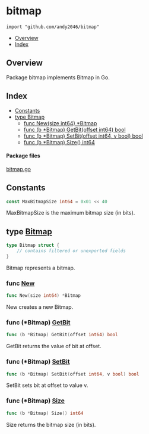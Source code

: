 

# bitmap
`import "github.com/andy2046/bitmap"`

* [Overview](#pkg-overview)
* [Index](#pkg-index)

## <a name="pkg-overview">Overview</a>
Package bitmap implements Bitmap in Go.




## <a name="pkg-index">Index</a>
* [Constants](#pkg-constants)
* [type Bitmap](#Bitmap)
  * [func New(size int64) *Bitmap](#New)
  * [func (b *Bitmap) GetBit(offset int64) bool](#Bitmap.GetBit)
  * [func (b *Bitmap) SetBit(offset int64, v bool) bool](#Bitmap.SetBit)
  * [func (b *Bitmap) Size() int64](#Bitmap.Size)


#### <a name="pkg-files">Package files</a>
[bitmap.go](./bitmap.go) 


## <a name="pkg-constants">Constants</a>
``` go
const MaxBitmapSize int64 = 0x01 << 40
```
MaxBitmapSize is the maximum bitmap size (in bits).





## <a name="Bitmap">type</a> [Bitmap](./bitmap.go?s=185:238#L8)
``` go
type Bitmap struct {
    // contains filtered or unexported fields
}
```
Bitmap represents a bitmap.







### <a name="New">func</a> [New](./bitmap.go?s=269:297#L14)
``` go
func New(size int64) *Bitmap
```
New creates a new Bitmap.





### <a name="Bitmap.GetBit">func</a> (\*Bitmap) [GetBit](./bitmap.go?s=813:855#L43)
``` go
func (b *Bitmap) GetBit(offset int64) bool
```
GetBit returns the value of bit at offset.




### <a name="Bitmap.SetBit">func</a> (\*Bitmap) [SetBit](./bitmap.go?s=521:571#L29)
``` go
func (b *Bitmap) SetBit(offset int64, v bool) bool
```
SetBit sets bit at offset to value v.




### <a name="Bitmap.Size">func</a> (\*Bitmap) [Size](./bitmap.go?s=1028:1057#L52)
``` go
func (b *Bitmap) Size() int64
```
Size returns the bitmap size (in bits).



